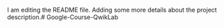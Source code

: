 I am editing the README file. Adding some more details about the project description.# Google-Course-QwikLab
